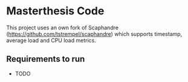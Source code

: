 # Masterthesis Code

This project uses an own fork of Scaphandre (https://github.com/tstrempel/scaphandre) which supports timestamp, average load and CPU load metrics.

## Requirements to run

- TODO 

